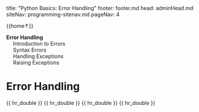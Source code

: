 <frontmatter>
title: "Python Basics: Error Handling"
footer: footer.md
head: adminHead.md
siteNav: programming-sitenav.md
pageNav: 4
</frontmatter>

<include src="../../common/header.md" />

<div class="website-content" id="main">
<div id="toc">

{{home↑}}
* [**Error Handling**](#lists)
  * [Introduction to Errors](#introdution-to-errors)
  * [Syntax Errors](#syntax-errors)
  * [Handling Exceptions](#handling-exceptions)
  * [Raising Exceptions](#raising-exceptions)
  
</div>
<div id="main">

# Error Handling

<include src="../errors-intro/text.md" />{{ hr_double }}
<include src="../errors-syntax/text.md" />{{ hr_double }}
<include src="../errors-exceptions-handling/text.md" />{{ hr_double }}
<include src="../errors-exceptions-raising/text.md" />{{ hr_double }}

</div>
</div>